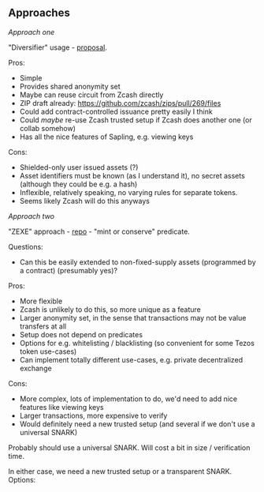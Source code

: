 ## Approaches

*Approach one*

"Diversifier" usage - [proposal](https://github.com/zcash/zcash/issues/2277#issuecomment-321106819).

Pros:
- Simple
- Provides shared anonymity set
- Maybe can reuse circuit from Zcash directly
- ZIP draft already: https://github.com/zcash/zips/pull/269/files
- Could add contract-controlled issuance pretty easily I think
- Could *maybe* re-use Zcash trusted setup if Zcash does another one (or collab somehow)
- Has all the nice features of Sapling, e.g. viewing keys

Cons:
- Shielded-only user issued assets (?)
- Asset identifiers must be known (as I understand it), no secret assets (although they could be e.g. a hash)
- Inflexible, relatively speaking, no varying rules for separate tokens.
- Seems likely Zcash will do this anyways

*Approach two*

"ZEXE" approach - [repo](https://github.com/scipr-lab/zexe) - "mint or conserve" predicate.

Questions:
- Can this be easily extended to non-fixed-supply assets (programmed by a contract) (presumably yes)?

Pros:
- More flexible
- Zcash is unlikely to do this, so more unique as a feature
- Larger anonymity set, in the sense that transactions may not be value transfers at all
- Setup does not depend on predicates
- Options for e.g. whitelisting / blacklisting (so convenient for some Tezos token use-cases)
- Can implement totally different use-cases, e.g. private decentralized exchange

Cons:
- More complex, lots of implementation to do, we'd need to add nice features like viewing keys
- Larger transactions, more expensive to verify
- Would definitely need a new trusted setup (and several if we don't use a universal SNARK)

Probably should use a universal SNARK. Will cost a bit in size / verification time.

In either case, we need a new trusted setup or a transparent SNARK. Options:
